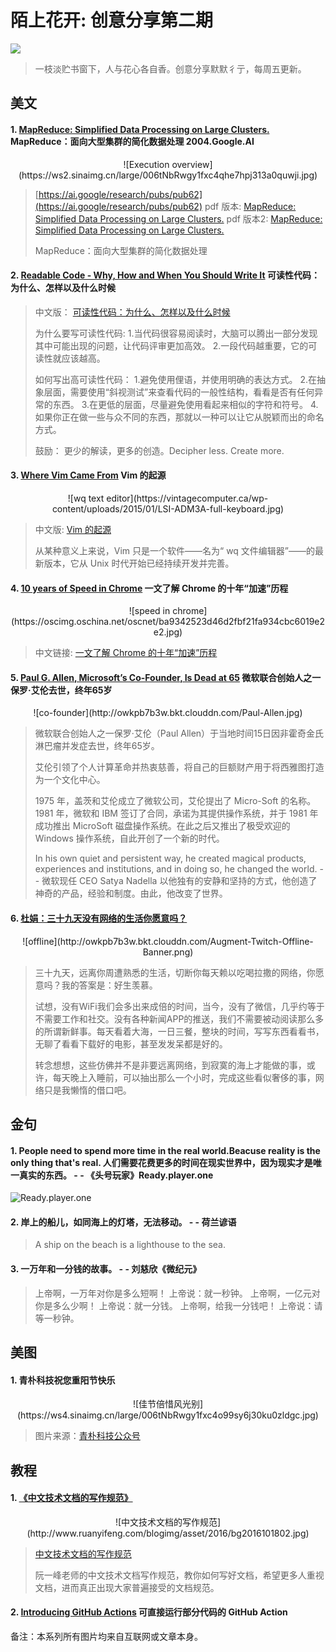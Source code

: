 # 陌上花开: 创意分享第二期

![](https://img.zcool.cn/community/011752592e7955b5b3086ed488fe5b.jpg@1280w_1l_2o_100sh.jpg)

> 一枝淡贮书窗下，人与花心各自香。创意分享默默彳亍，每周五更新。

## 美文
#### 1. [MapReduce: Simplified Data Processing on Large Clusters.](https://ai.google/research/pubs/pub62)  MapReduce：面向大型集群的简化数据处理 2004.Google.AI

<div align=center>![Execution overview](https://ws2.sinaimg.cn/large/006tNbRwgy1fxc4qhe7hpj313a0quwji.jpg)</div>

> [https://ai.google/research/pubs/pub62](https://ai.google/research/pubs/pub62)
> pdf 版本: [MapReduce: Simplified Data Processing on Large Clusters.](http://owkpb7b3w.bkt.clouddn.com/dean08mapreduce.pdf)
> pdf 版本2: [MapReduce: Simplified Data Processing on Large Clusters.](http://www.allendowney.com/ss08/handouts/dean08mapreduce.pdf)
> 
> MapReduce：面向大型集群的简化数据处理
> 

#### 2. [Readable Code - Why, How and When You Should Write It](https://www.infoq.com/news/2018/10/readable-code)  可读性代码：为什么、怎样以及什么时候

> 中文版： [可读性代码：为什么、怎样以及什么时候](http://www.infoq.com/cn/news/2018/10/readable-code)
> 
> 为什么要写可读性代码:
> 1.当代码很容易阅读时，大脑可以腾出一部分发现其中可能出现的问题，让代码评审更加高效。
> 2.一段代码越重要，它的可读性就应该越高。
> 
> 如何写出高可读性代码：
> 1.避免使用俚语，并使用明确的表达方式。
> 2.在抽象层面，需要使用“斜视测试”来查看代码的一般性结构，看看是否有任何异常的东西。
> 3.在更低的层面，尽量避免使用看起来相似的字符和符号。
> 4.如果你正在做一些与众不同的东西，那就以一种可以让它从脱颖而出的命名方式。
> 
> 鼓励： 更少的解读，更多的创造。Decipher less. Create more.

#### 3. [Where Vim Came From](https://twobithistory.org/2018/08/05/where-vim-came-from.html)  Vim 的起源

<div align=center>![wq text editor](https://vintagecomputer.ca/wp-content/uploads/2015/01/LSI-ADM3A-full-keyboard.jpg)</div>

> 中文版: [Vim 的起源](https://www.oschina.net/translate/where-vim-came-from) 
> 
> 从某种意义上来说，Vim 只是一个软件——名为“ wq 文件编辑器”——的最新版本，它从 Unix 时代开始已经持续开发并完善。

#### 4. [10 years of Speed in Chrome](https://blog.chromium.org/2018/09/10-years-of-speed-in-chrome_11.html)  一文了解 Chrome 的十年“加速”历程 

<div align=center>![speed in chrome](https://oscimg.oschina.net/oscnet/ba9342523d46d2fbf21fa934cbc6019e2e2.jpg)</div>

> 中文链接: [一文了解 Chrome 的十年“加速”历程](https://www.oschina.net/translate/10-years-of-speed-in-chrome) 

#### 5. [Paul G. Allen, Microsoft’s Co-Founder, Is Dead at 65](https://www.nytimes.com/2018/10/15/obituaries/paul-allen-dead.html)  微软联合创始人之一保罗·艾伦去世，终年65岁

<div align=center>![co-founder](http://owkpb7b3w.bkt.clouddn.com/Paul-Allen.jpg)</div>

> 微软联合创始人之一保罗·艾伦（Paul Allen）于当地时间15日因非霍奇金氏淋巴瘤并发症去世，终年65岁。
> 
> 艾伦引领了个人计算革命并热衷慈善，将自己的巨额财产用于将西雅图打造为一个文化中心。
>
> 1975 年，盖茨和艾伦成立了微软公司，艾伦提出了 Micro-Soft 的名称。1981 年，微软和 IBM 签订了合同，承诺为其提供操作系统，并于 1981 年成功推出 MicroSoft 磁盘操作系统。在此之后又推出了极受欢迎的 Windows 操作系统，自此开创了一个新的时代。
>
> In his own quiet and persistent way, he created magical products, experiences and institutions, and in doing so, he changed the world.    - - 微软现任 CEO Satya Nadella
> 以他独有的安静和坚持的方式，他创造了神奇的产品，经验和制度。由此，他改变了世界。

#### 6. [杜娟：三十九天没有网络的生活你愿意吗？](http://column.chinadaily.com.cn/article.php?pid=33007)

<div align=center>![offline](http://owkpb7b3w.bkt.clouddn.com/Augment-Twitch-Offline-Banner.png)</div>

> 三十九天，远离你周遭熟悉的生活，切断你每天赖以吃喝拉撒的网络，你愿意吗？我的答案是：好生羡慕。
> 
> 试想，没有WiFi我们会多出来成倍的时间，当今，没有了微信，几乎约等于不需要工作和社交。没有各种新闻APP的推送，我们不需要被动阅读那么多的所谓新鲜事。每天看着大海，一日三餐，整块的时间，写写东西看看书，无聊了看看下载好的电影，甚至发发呆都是好的。
> 
> 转念想想，这些仿佛并不是非要远离网络，到寂寞的海上才能做的事，或许，每天晚上入睡前，可以抽出那么一个小时，完成这些看似奢侈的事，网络只是我懒惰的借口吧。

## 金句
#### 1. People need to spend more time in the real world.Beacuse reality is the only thing that's real.  人们需要花费更多的时间在现实世界中，因为现实才是唯一真实的东西。    - - 《头号玩家》Ready.player.one

![Ready.player.one](https://ws4.sinaimg.cn/large/006tNbRwgy1fxc4l4cuizj30s415o15o.jpg)

#### 2. 岸上的船儿，如同海上的灯塔，无法移动。  - - 荷兰谚语

> A ship on the beach is a lighthouse to the sea.

#### 3. 一万年和一分钱的故事。  - - 刘慈欣《微纪元》

> 上帝啊，一万年对你是多么短啊！
> 上帝说：就一秒钟。
> 上帝啊，一亿元对你是多么少啊！
> 上帝说：就一分钱。
> 上帝啊，给我一分钱吧！
> 上帝说：请等一秒钟。


## 美图
#### 1. 青朴科技祝您重阳节快乐

<div align=center>![佳节倍惜风光别](https://ws4.sinaimg.cn/large/006tNbRwgy1fxc4o99sy6j30ku0zldgc.jpg)</div>

> 图片来源：[青朴科技公众号](https://mp.weixin.qq.com/s/3wMJPBjiEiy5hjuOwSwMrA) 

## 教程
#### 1. [《中文技术文档的写作规范》](https://github.com/ruanyf/document-style-guide/blob/master/README.md) 

<div align=center>![中文技术文档的写作规范](http://www.ruanyifeng.com/blogimg/asset/2016/bg2016101802.jpg)</div>

> [中文技术文档的写作规范](http://www.ruanyifeng.com/blog/2016/10/document_style_guide.html)
> 
> 阮一峰老师的中文技术文档写作规范，教你如何写好文档，希望更多人重视文档，进而真正出现大家普遍接受的文档规范。

#### 2. [Introducing GitHub Actions](https://css-tricks.com/introducing-github-actions/)  可直接运行部分代码的 GitHub Action

备注：本系列所有图片均来自互联网或文章本身。


